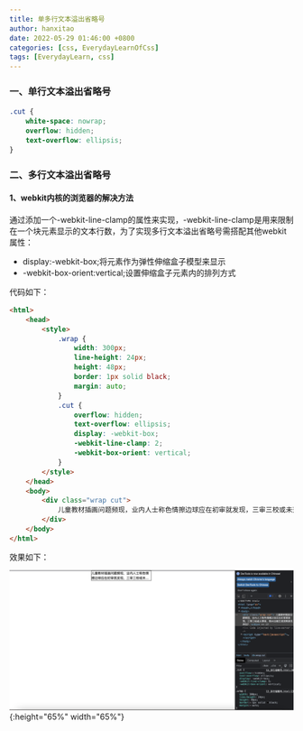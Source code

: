 ```yaml
---
title: 单多行文本溢出省略号
author: hanxitao
date: 2022-05-29 01:46:00 +0800
categories: [css, EverydayLearnOfCss]
tags: [EverydayLearn, css]
---
```


### 一、单行文本溢出省略号

```css
.cut {
    white-space: nowrap;
    overflow: hidden;
    text-overflow: ellipsis;
}
```

### 二、多行文本溢出省略号

#### 1、webkit内核的浏览器的解决方法

通过添加一个-webkit-line-clamp的属性来实现，-webkit-line-clamp是用来限制在一个块元素显示的文本行数，为了实现多行文本溢出省略号需搭配其他webkit属性：

- display:-webkit-box;将元素作为弹性伸缩盒子模型来显示    
- -webkit-box-orient:vertical;设置伸缩盒子元素内的排列方式

代码如下：

```html
<html>
    <head>
        <style>
            .wrap {
                width: 300px;
                line-height: 24px;
                height: 48px;
                border: 1px solid black;
                margin: auto;
            }
            .cut {
                overflow: hidden;
                text-overflow: ellipsis;
                display: -webkit-box;
                -webkit-line-clamp: 2;
                -webkit-box-orient: vertical;
            }
        </style>
    </head>
    <body>
        <div class="wrap cut">
            儿童教材插画问题频现，业内人士称色情擦边球应在初审就发现，三审三校或未落实，教材出版正规流程是怎样的？
        </div>
    </body>
</html>
```

效果如下：

![ellipsis](/assets/img/css/ellipsis.png){:height="65%" width="65%"}